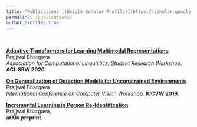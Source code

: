 ```yaml
---
title: "Publications [(Google Scholar Profile)](https://scholar.google.co.in/citations?user=zTq103EAAAAJ&hl=en)"
permalink: /publications/
author_profile: true
---
```

<br>

<b>[Adaptive Transformers for Learning Multimodal Representations](../publications/adaptive_tfmr_acl_srw_2020)</b> <br> 
Prajjwal Bhargava <br>
<i>Association for Computational Linguistics, Student Research Workshop</i>. <b>ACL SRW 2020</b>.


<b>[On Generalization of Detection Models for Unconstrained Environments](../publications/GenDetectionIccvw19)</b> <br> 
Prajjwal Bhargava <br>
<i>International Conference on Computer Vision Workshop</i>. <b>ICCVW 2019</b>.


<b>[Incremental Learning in Person Re-Identification](../publications/IncrementalPersonReid)</b> <br> 
Prajjwal Bhargava, <br>
<b>arXiv preprint</b>.


